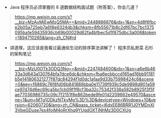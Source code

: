 - Java 程序员必须掌握的 8 道数据结构面试题（附答案），你会几道？
>https://mp.weixin.qq.com/s?__biz=MzAxMjEwMzQ5MA==&mid=2448886876&idx=1&sn=4d8f6fbce2b05a725eb7a6f8e6324db3&chksm=8fb55671b8c2df67bc7bc1375095ba1e59435936cb69b00029d62fa4bfbec5d1f875dbc3a006&token=1894710265&lang=zh_CN#rd

- 讲道理，这应该是我看过最通俗生动的排序算法讲解了！
  程序员私房菜  石杉的架构笔记
>https://mp.weixin.qq.com/s?__biz=MzU0OTk3ODQ3Ng==&mid=2247484600&idx=1&sn=a6e6b4633a3d643a130764bfa7dce6dc&chksm=fba6ecbbccd165ad16bb91181b5e141806321277f87dc84294f1d0dc1afaa9d33b75998424c6&scene=0&key=f6869c76f8fd06b841888bba0e11739f939c5de9898d801a59ce97d74d6ec69ca5bc1cb09f1f8cf3ba32c75342f338a582b8925f3f5fae77036986735c09c7f2151f8e862bede9fe01d2209662e49570&ascene=1&uin=MTg1ODkzNTkyMg%3D%3D&devicetype=Windows+10&version=62060720&lang=zh_CN&pass_ticket=j6dxEE86BRR1J0YMDnXI3VbeGDuse7es4foiM4oRrXhq9YUgdOXTiNhMz3D0CXUg